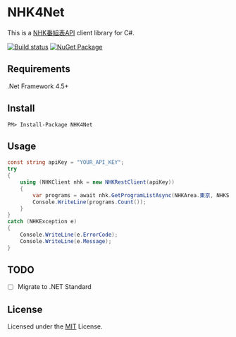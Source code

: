 # NHK4Net
This is a [NHK番組表API](http://api-portal.nhk.or.jp/) client library for C#.  
  
[![Build status](https://ci.appveyor.com/api/projects/status/66x3hux7575h1x8d?svg=true)](https://ci.appveyor.com/project/monmaru/nhk4net)  [![NuGet Package](https://img.shields.io/nuget/v/NHK4Net.svg)](https://www.nuget.org/packages/NHK4Net/)  

## Requirements
.Net Framework 4.5+

## Install
```
PM> Install-Package NHK4Net
```
## Usage
```csharp
const string apiKey = "YOUR_API_KEY";
try
{
    using (NHKClient nhk = new NHKRestClient(apiKey))
    {
        var programs = await nhk.GetProgramListAsync(NHKArea.東京, NHKService.総合1, DateTime.Today);
        Console.WriteLine(programs.Count());
    }
}
catch (NHKException e)
{
    Console.WriteLine(e.ErrorCode);
    Console.WriteLine(e.Message);
}
```
## TODO
- [ ] Migrate to .NET Standard

## License
Licensed under the [MIT](LICENSE) License.
